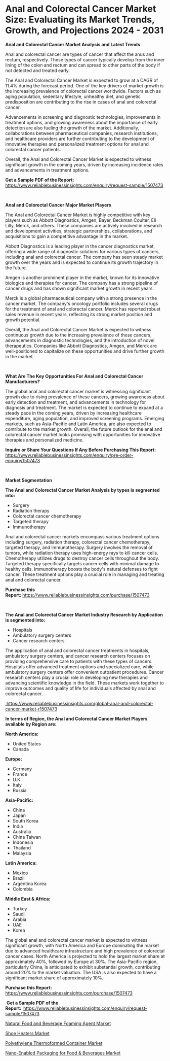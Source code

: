 <p><h1>Anal and Colorectal Cancer Market Size: Evaluating its Market Trends, Growth, and Projections 2024 - 2031</h1></p><p><strong>Anal and Colorectal Cancer Market Analysis and Latest Trends</strong></p>
<p><p>Anal and colorectal cancer are types of cancer that affect the anus and rectum, respectively. These types of cancer typically develop from the inner lining of the colon and rectum and can spread to other parts of the body if not detected and treated early.</p><p>The Anal and Colorectal Cancer Market is expected to grow at a CAGR of 11.4% during the forecast period. One of the key drivers of market growth is the increasing prevalence of colorectal cancer worldwide. Factors such as aging population, sedentary lifestyle, unhealthy diet, and genetic predisposition are contributing to the rise in cases of anal and colorectal cancer.</p><p>Advancements in screening and diagnostic technologies, improvements in treatment options, and growing awareness about the importance of early detection are also fueling the growth of the market. Additionally, collaborations between pharmaceutical companies, research institutions, and healthcare providers are further contributing to the development of innovative therapies and personalized treatment options for anal and colorectal cancer patients.</p><p>Overall, the Anal and Colorectal Cancer Market is expected to witness significant growth in the coming years, driven by increasing incidence rates and advancements in treatment options.</p></p>
<p><strong>Get a Sample PDF of the Report:&nbsp;</strong> <a href="https://www.reliablebusinessinsights.com/enquiry/request-sample/1507473">https://www.reliablebusinessinsights.com/enquiry/request-sample/1507473</a></p>
<p>&nbsp;</p>
<p><strong>Anal and Colorectal Cancer Major Market Players</strong></p>
<p><p>The Anal and Colorectal Cancer Market is highly competitive with key players such as Abbott Diagnostics, Amgen, Bayer, Beckman Coulter, Eli Lilly, Merck, and others. These companies are actively involved in research and development activities, strategic partnerships, collaborations, and acquisitions to gain a competitive advantage in the market.</p><p>Abbott Diagnostics is a leading player in the cancer diagnostics market, offering a wide range of diagnostic solutions for various types of cancers, including anal and colorectal cancer. The company has seen steady market growth over the years and is expected to continue its growth trajectory in the future.</p><p>Amgen is another prominent player in the market, known for its innovative biologics and therapies for cancer. The company has a strong pipeline of cancer drugs and has shown significant market growth in recent years.</p><p>Merck is a global pharmaceutical company with a strong presence in the cancer market. The company's oncology portfolio includes several drugs for the treatment of anal and colorectal cancer. Merck has reported robust sales revenue in recent years, reflecting its strong market position and growth potential.</p><p>Overall, the Anal and Colorectal Cancer Market is expected to witness continuous growth due to the increasing prevalence of these cancers, advancements in diagnostic technologies, and the introduction of novel therapeutics. Companies like Abbott Diagnostics, Amgen, and Merck are well-positioned to capitalize on these opportunities and drive further growth in the market.</p></p>
<p>&nbsp;</p>
<p><strong>What Are The Key Opportunities For Anal and Colorectal Cancer Manufacturers?</strong></p>
<p><p>The global anal and colorectal cancer market is witnessing significant growth due to rising prevalence of these cancers, growing awareness about early detection and treatment, and advancements in technology for diagnosis and treatment. The market is expected to continue to expand at a steady pace in the coming years, driven by increasing healthcare expenditure, aging population, and improved screening programs. Emerging markets, such as Asia-Pacific and Latin America, are also expected to contribute to the market growth. Overall, the future outlook for the anal and colorectal cancer market looks promising with opportunities for innovative therapies and personalized medicine.</p></p>
<p><strong>Inquire or Share Your Questions If Any Before Purchasing This Report:</strong> <a href="https://www.reliablebusinessinsights.com/enquiry/pre-order-enquiry/1507473">https://www.reliablebusinessinsights.com/enquiry/pre-order-enquiry/1507473</a></p>
<p>&nbsp;</p>
<p><strong>Market Segmentation</strong></p>
<p><strong>The Anal and Colorectal Cancer Market Analysis by types is segmented into:</strong></p>
<p><ul><li>Surgery</li><li>Radiation therapy</li><li>Colorectal cancer chemotherapy</li><li>Targeted therapy</li><li>Immunotherapy</li></ul></p>
<p><p>Anal and colorectal cancer markets encompass various treatment options including surgery, radiation therapy, colorectal cancer chemotherapy, targeted therapy, and immunotherapy. Surgery involves the removal of tumors, while radiation therapy uses high-energy rays to kill cancer cells. Chemotherapy utilizes drugs to destroy cancer cells throughout the body. Targeted therapy specifically targets cancer cells with minimal damage to healthy cells. Immunotherapy boosts the body's natural defenses to fight cancer. These treatment options play a crucial role in managing and treating anal and colorectal cancer.</p></p>
<p><strong>Purchase this Report:&nbsp;</strong><a href="https://www.reliablebusinessinsights.com/purchase/1507473">https://www.reliablebusinessinsights.com/purchase/1507473</a></p>
<p>&nbsp;</p>
<p><strong>The Anal and Colorectal Cancer Market Industry Research by Application is segmented into:</strong></p>
<p><ul><li>Hospitals</li><li>Ambulatory surgery centers</li><li>Cancer research centers</li></ul></p>
<p><p>The application of anal and colorectal cancer treatments in hospitals, ambulatory surgery centers, and cancer research centers focuses on providing comprehensive care to patients with these types of cancers. Hospitals offer advanced treatment options and specialized care, while ambulatory surgery centers offer convenient outpatient procedures. Cancer research centers play a crucial role in developing new therapies and advancing scientific knowledge in the field. These markets work together to improve outcomes and quality of life for individuals affected by anal and colorectal cancer.</p></p>
<p><a href="https://www.reliablebusinessinsights.com/global-anal-and-colorectal-cancer-market-r1507473">&nbsp;https://www.reliablebusinessinsights.com/global-anal-and-colorectal-cancer-market-r1507473</a></p>
<p><strong>In terms of Region, the Anal and Colorectal Cancer Market Players available by Region are:</strong></p>
<p>
    <p> <strong> North America: </strong>
        <ul>
            <li>United States</li>
            <li>Canada</li>
        </ul>
        </p> 
    <p> <strong> Europe: </strong>
        <ul>
            <li>Germany</li>
            <li>France</li>
            <li>U.K.</li>
            <li>Italy</li>
            <li>Russia</li>
        </ul>
        </p> 
    <p> <strong> Asia-Pacific: </strong>
        <ul>
            <li>China</li>
            <li>Japan</li>
            <li>South Korea</li>
            <li>India</li>
            <li>Australia</li>
            <li>China Taiwan</li>
            <li>Indonesia</li>
            <li>Thailand</li>
            <li>Malaysia</li>
        </ul>
        </p> 
    <p> <strong> Latin America: </strong>
        <ul>
            <li>Mexico</li>
            <li>Brazil</li>
            <li>Argentina Korea</li>
            <li>Colombia</li>
        </ul>
        </p> 
    <p> <strong> Middle East & Africa: </strong>
        <ul>
            <li>Turkey</li>
            <li>Saudi</li>
            <li>Arabia</li>
            <li>UAE</li>
            <li>Korea</li>
        </ul>
    </p>
    </p>
<p><p>The global anal and colorectal cancer market is expected to witness significant growth, with North America and Europe dominating the market due to advanced healthcare infrastructure and high prevalence of colorectal cancer cases. North America is projected to hold the largest market share at approximately 40%, followed by Europe at 30%. The Asia-Pacific region, particularly China, is anticipated to exhibit substantial growth, contributing around 20% to the market valuation. The USA is also expected to have a significant market share of approximately 10%.</p></p>
<p><strong>Purchase this Report: </strong><a href="https://www.reliablebusinessinsights.com/purchase/1507473">https://www.reliablebusinessinsights.com/purchase/1507473</a></p>
<p>&nbsp;<strong>Get a Sample PDF of the Report:&nbsp;&nbsp;</strong><a href="https://www.reliablebusinessinsights.com/enquiry/request-sample/1507473">https://www.reliablebusinessinsights.com/enquiry/request-sample/1507473</a></p>
<p><strong></strong></p>
<p><p><a href="https://github.com/qrkceaah30/Market-Research-Report-List-1/blob/main/natural-food-and-beverage-foaming-agent-market.md">Natural Food and Beverage Foaming Agent Market</a></p><p><a href="https://medium.com/@doristurner71/global-shoe-heaters-industry-types-applications-market-players-regional-growth-analysis-and-5fa3e0c2e6ab">Shoe Heaters Market</a></p><p><a href="https://medium.com/@joeyojholms59/polyethylene-thermoformed-container-market-share-size-trends-industry-analysis-report-by-5bd7d97d6842">Polyethylene Thermoformed Container Market</a></p><p><a href="https://github.com/lsapaaep8/Market-Research-Report-List-1/blob/main/nano-enabled-packaging-for-food-beverages-market.md">Nano-Enabled Packaging for Food & Beverages Market</a></p></p>